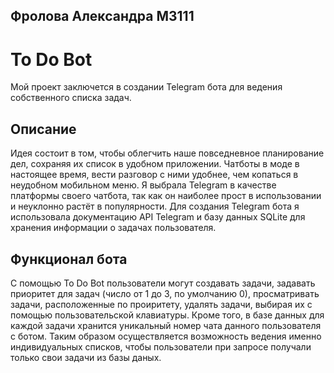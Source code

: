 ## Фролова Александра М3111
# To Do Bot
Мой проект заключется в создании Telegram бота для ведения собственного списка задач.
## Описание
Идея состоит в том, чтобы облегчить наше повседневное планирование дел, сохраняя их список в удобном приложении. 
Чатботы в моде в настоящее время, вести разговор с ними удобнее, чем копаться в неудобном мобильном меню. 
Я выбрала Telegram в качестве платформы своего чатбота, так как он наиболее прост в использовании и неуклонно растёт в популярности.
Для создания Telegram бота я использовала документацию API Telegram и базу данных SQLite для хранения информации о задачах пользователя.
## Функционал бота
С помощью To Do Bot пользователи могут создавать задачи, задавать приоритет для задач (число от 1 до 3, по умолчанию 0), 
просматривать задачи, расположенные по проиритету, удалять задачи, выбирая их с помощью пользовательской клавиатуры. 
Кроме того, в базе данных для каждой задачи хранится уникальный номер чата данного пользователя с ботом. 
Таким образом осуществляется возможность ведения именно индивидуальных списков, чтобы пользователи при запросе получали только свои задачи из базы даных. 
